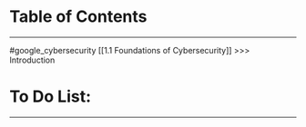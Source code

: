 # Table of Contents
---
#google_cybersecurity
[[1.1 Foundations of Cybersecurity]] >>> Introduction

# To Do List:
---
